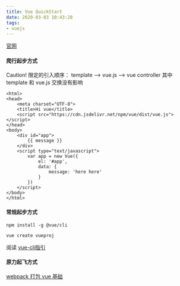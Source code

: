 ```yaml
---
title: Vue QuickStart
date: 2020-03-03 10:43:28
tags:
- vuejs
---
```

[官网](https://cn.vuejs.org/)
#### 爬行起步方式
Caution! 限定的引入顺序：
template --> vue.js --> vue controller 
其中 template 和 vue.js 交换没有影响
```
<html>
<head>
    <meta charset="UTF-8">
    <title>Hi vue</title>
    <script src="https://cdn.jsdelivr.net/npm/vue/dist/vue.js"></script>
</head>
<body>
    <div id="app">
        {{ message }}
    </div>
    <script type="text/javascript">
        var app = new Vue({
            el: '#app',
            data: {
                message: 'here here'
            }
        })
    </script>
</body>
</html>
```
#### 常规起步方式
```
npm install -g @vue/cli

vue create vueproj
```
阅读 [vue-cli指引](https://cli.vuejs.org/zh/guide/creating-a-project.html#vue-create)
#### 原力起飞方式
[webpack 打包 vue 基础](https://juejin.im/post/5ae43d9a6fb9a07aad1747f9)
